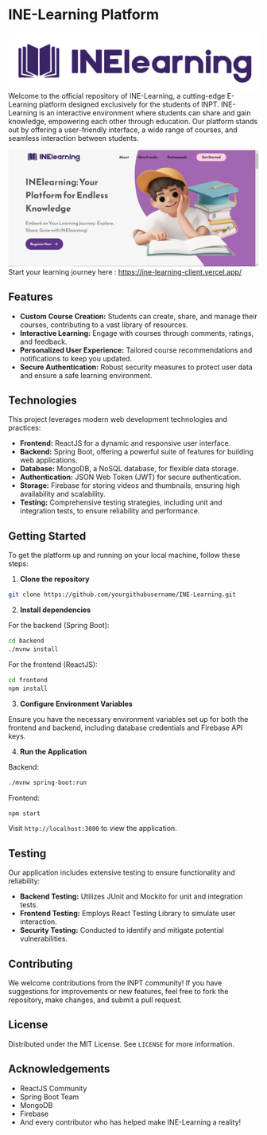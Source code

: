 # INE-Learning Platform
![LOGO](inelogo.png)
Welcome to the official repository of INE-Learning, a cutting-edge E-Learning platform designed exclusively for the students of INPT. INE-Learning is an interactive environment where students can share and gain knowledge, empowering each other through education. Our platform stands out by offering a user-friendly interface, a wide range of courses, and seamless interaction between students.

![Landing Page](landing_ine.PNG)
Start your learning journey here : https://ine-learning-client.vercel.app/
## Features

- **Custom Course Creation:** Students can create, share, and manage their courses, contributing to a vast library of resources.
- **Interactive Learning:** Engage with courses through comments, ratings, and feedback.
- **Personalized User Experience:** Tailored course recommendations and notifications to keep you updated.
- **Secure Authentication:** Robust security measures to protect user data and ensure a safe learning environment.

## Technologies

This project leverages modern web development technologies and practices:

- **Frontend:** ReactJS for a dynamic and responsive user interface.
- **Backend:** Spring Boot, offering a powerful suite of features for building web applications.
- **Database:** MongoDB, a NoSQL database, for flexible data storage.
- **Authentication:** JSON Web Token (JWT) for secure authentication.
- **Storage:** Firebase for storing videos and thumbnails, ensuring high availability and scalability.
- **Testing:** Comprehensive testing strategies, including unit and integration tests, to ensure reliability and performance.

## Getting Started

To get the platform up and running on your local machine, follow these steps:

1. **Clone the repository**

```bash
git clone https://github.com/yourgithubusername/INE-Learning.git
```

2. **Install dependencies**

For the backend (Spring Boot):
```bash
cd backend
./mvnw install
```

For the frontend (ReactJS):
```bash
cd frontend
npm install
```

3. **Configure Environment Variables**

Ensure you have the necessary environment variables set up for both the frontend and backend, including database credentials and Firebase API keys.

4. **Run the Application**

Backend:
```bash
./mvnw spring-boot:run
```

Frontend:
```bash
npm start
```

Visit `http://localhost:3000` to view the application.

## Testing

Our application includes extensive testing to ensure functionality and reliability:

- **Backend Testing:** Utilizes JUnit and Mockito for unit and integration tests.
- **Frontend Testing:** Employs React Testing Library to simulate user interaction.
- **Security Testing:** Conducted to identify and mitigate potential vulnerabilities.

## Contributing

We welcome contributions from the INPT community! If you have suggestions for improvements or new features, feel free to fork the repository, make changes, and submit a pull request.

## License

Distributed under the MIT License. See `LICENSE` for more information.

## Acknowledgements

- ReactJS Community
- Spring Boot Team
- MongoDB
- Firebase
- And every contributor who has helped make INE-Learning a reality!

